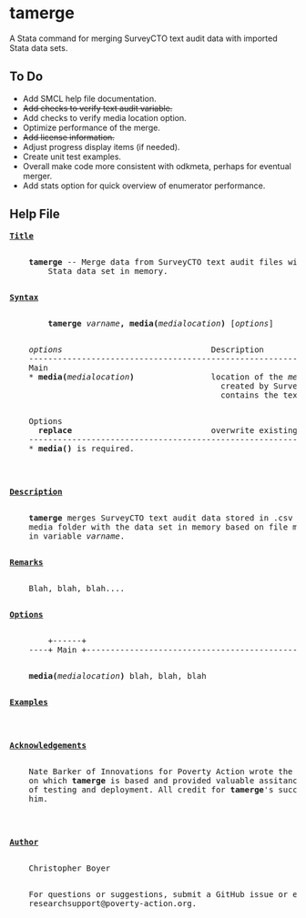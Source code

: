 # tamerge
A Stata command for merging SurveyCTO text audit data with imported Stata data sets.

## To Do 
- Add SMCL help file documentation.
- ~~Add checks to verify text audit variable.~~
- Add checks to verify media location option.
- Optimize performance of the merge.
- ~~Add license information.~~
- Adjust progress display items (if needed).
- Create unit test examples.
- Overall make code more consistent with odkmeta, perhaps for eventual merger.
- Add stats option for quick overview of enumerator performance.

## Help File

<pre>
<b><u>Title</u></b>
<p>
    <b>tamerge</b> -- Merge data from SurveyCTO text audit files with SurveyCTO
        Stata data set in memory.
<p>
<a name="syntax"></a><b><u>Syntax</u></b>
<p>
        <b>tamerge</b> <i>varname</i><b>,</b> <b>media(</b><i>medialocation</i><b>)</b> [<i>options</i>]
<p>
    <i>options</i>                               Description
    -------------------------------------------------------------------------
    Main
    * <b>media(</b><i>medialocation</i><b>)</b>                location of the<i> media folder</i>
                                            created by SurveyCTO that
                                            contains the text audit data
<p>
    Options
      <b>replace</b>                             overwrite existing <i>filename</i>
    -------------------------------------------------------------------------
    * <b>media()</b> is required.
<p>
<p>
<a name="description"></a><b><u>Description</u></b>
<p>
    <b>tamerge</b> merges SurveyCTO text audit data stored in .csv files in the
    media folder with the data set in memory based on file mapping contained
    in variable<i> varname</i>.
<p>
<a name="remarks"></a><b><u>Remarks</u></b>
<p>
    Blah, blah, blah....
<p>
<a name="options"></a><b><u>Options</u></b>
<p>
        +------+
    ----+ Main +-------------------------------------------------------------
<p>
    <b>media(</b><i>medialocation</i><b>)</b> blah, blah, blah
<p>
<a name="examples"></a><b><u>Examples</u></b>
<p>
<p>
<a name="acknowledgements"></a><b><u>Acknowledgements</u></b>
<p>
    Nate Barker of Innovations for Poverty Action wrote the original do-file
    on which <b>tamerge</b> is based and provided valuable assitance in all aspects
    of testing and deployment. All credit for <b>tamerge</b>'s success should go to
    him.
<p>
<p>
<a name="author"></a><b><u>Author</u></b>
<p>
    Christopher Boyer
<p>
    For questions or suggestions, submit a GitHub issue or e-mail
    researchsupport@poverty-action.org.
<p>
<p>
</pre>
